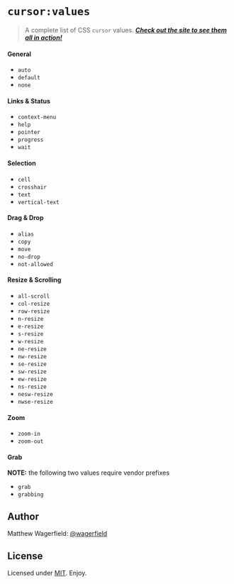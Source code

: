 # `cursor:values`

> A complete list of CSS `cursor` values. [***Check out the site to see them all in action!***][site]

#### General
* `auto`
* `default`
* `none`

#### Links & Status
* `context-menu`
* `help`
* `pointer`
* `progress`
* `wait`

#### Selection
* `cell`
* `crosshair`
* `text`
* `vertical-text`

#### Drag & Drop
* `alias`
* `copy`
* `move`
* `no-drop`
* `not-allowed`

#### Resize & Scrolling
* `all-scroll`
* `col-resize`
* `row-resize`
* `n-resize`
* `e-resize`
* `s-resize`
* `w-resize`
* `ne-resize`
* `nw-resize`
* `se-resize`
* `sw-resize`
* `ew-resize`
* `ns-resize`
* `nesw-resize`
* `nwse-resize`

#### Zoom
* `zoom-in`
* `zoom-out`

#### Grab
**NOTE:** the following two values require vendor prefixes
* `grab`
* `grabbing`

## Author

Matthew Wagerfield: [@wagerfield][twitter]

## License

Licensed under [MIT][mit]. Enjoy.

[site]: http://wagerfield.github.com/cursor/
[twitter]: http://twitter.com/wagerfield
[mit]: http://www.opensource.org/licenses/mit-license.php
